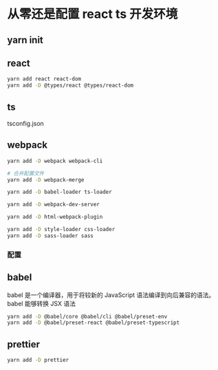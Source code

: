 # 从零还是配置 react ts 开发环境

## yarn init

## react

```bash
yarn add react react-dom
yarn add -D @types/react @types/react-dom
```

## ts

tsconfig.json

## webpack

```bash
yarn add -D webpack webpack-cli

# 合并配置文件
yarn add -D webpack-merge

yarn add -D babel-loader ts-loader

yarn add -D webpack-dev-server

yarn add -D html-webpack-plugin

yarn add -D style-loader css-loader
yarn add -D sass-loader sass
```

### 配置

## babel

babel 是一个编译器，用于将较新的 JavaScript 语法编译到向后兼容的语法。
babel 能够转换 JSX 语法

```bash
yarn add -D @babel/core @babel/cli @babel/preset-env
yarn add -D @babel/preset-react @babel/preset-typescript
```

## prettier

```bash
yarn add -D prettier
```
